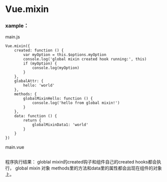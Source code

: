 # Vue.mixin

### xample： 
main.js
```
Vue.mixin({
    created: function () {
        var myOption = this.$options.myOption
        console.log('global mixin created hook running:', this)
        if (myOption) {
            console.log(myOption)
        }
    },
    globalAttr: {
        hello: 'world'
    },
    methods: {
        globalMixinHello: function () {
            console.log('hello from global mixin!')
        }
    },
    data: function () {
        return {
            globalMixinData1: 'world'
        }
    }
})
```
main.vue 
```

```
程序执行结果： globlal mixin的created钩子和组件自己的created hooks都会执行，
global mixin 对象 methods里的方法和data里的属性都会出现在组件的对象上。 

